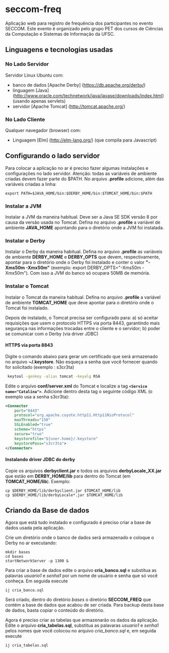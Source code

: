 # seccom-freq
Aplicação web para registro de frequência dos participantes no evento SECCOM. Este evento é organizado pelo grupo PET dos cursos de Ciências da Computação e Sistemas de Informação da UFSC.

## Linguagens e tecnologias usadas

### No Lado Servidor
Servidor Linux Ubuntu com:

* banco de dados [Apache Derby] (https://db.apache.org/derby/) 
* linguagem [Java] (http://www.oracle.com/technetwork/java/javase/downloads/index.html) (usando apenas servlets)
* servidor [Apache Tomcat] (http://tomcat.apache.org/)

### No Lado Cliente
Qualquer navegador (browser) com:

* Linguagem [Elm] (http://elm-lang.org/) (que compila para Javascript)


## Configurando o lado servidor
Para colocar a aplicação no ar é preciso fazer algumas instalações e configurações no lado servidor. 
Atenção: todas as variáveis de ambiente criadas devem fazer parte do $PATH. No arquivo **.profile** adicione, além das variáveis criadas a linha:

```
export PATH=$JAVA_HOME/bin:$DERBY_HOME/bin:$TOMCAT_HOME/bin:$PATH
```

### Instalar a JVM
Instalar a JVM da maneira habitual. Deve ser a Java SE SDK versão 8 por causa da versão usada no Tomcat. Defina no arquivo **.profile** a variável de ambiente **JAVA_HOME** apontando para o diretório onde a JVM foi instalada.

### Instalar o Derby
Instalar o Derby da maneira habitual. Defina no arquivo **.profile** as variáveis de ambiente **DERBY_HOME** e **DERBY_OPTS** que devem, respectivamente, apontar para o diretório onde o Derby foi instalado e conter o valor **"-Xms50m -Xmx50m"** (exemplo: export DERBY_OPTS="-Xms50m -Xmx50m"). Com isso a JVM do banco só ocupara 50MB de memória.

### Instalar o Tomcat
Instalar o Tomcat da maneira habitual. Defina no arquivo **.profile** a variável de ambiente **TOMCAT_HOME** que deve apontar para o diretório onde o Tomcat foi instalado.

Depois de instalado, o Tomcat precisa ser configurado para: a) só aceitar requisições que usem o protocolo HTTPS via porta 8443, garantindo mais segurança nas informações trocadas entre o cliente e o servidor; b) poder se comunicar com o Derby (via driver JDBC)

#### HTTPS via porta 8843

Digite o comando abaixo para gerar um certificado que será armazenado no arquivo **~/.keystore**. Não esqueça a senha que você fornecer quando for solicitado (exemplo : s3cr3ta)

```bash
 keytool -genkey -alias tomcat -keyalg RSA
```
Edite o arquivo **conf/server.xml** do Tomcat e localize a tag **``<Service name="Catalina">``**. Adicione dentro desta tag o seguinte código XML (o exemplo usa a senha s3cr3ta):

```xml
<Connector 
    port="8443" 
    protocol="org.apache.coyote.http11.Http11NioProtocol"
    maxThreads="150" 
    SSLEnabled="true" 
    scheme="https" 
    secure="true" 
    keystorefile="${user.home}/.keystore" 
    keystorePass="s3cr3ta">
</Connector>
```

#### Instalando driver JDBC do derby
Copie os arquivos **derbyclient.jar** e todos os arquivos **derbyLocale_XX.jar** que estão em **DERBY_HOME/lib** para dentro do Tomcat (em **TOMCAT_HOME/lib**). Exemplo:

```
cp $DERBY_HOME/lib/derbyclient.jar $TOMCAT_HOME/lib
cp $DERBY_HOME/lib/derbyLocale*.jar $TOMCAT_HOME/lib
```

## Criando da Base de dados
Agora que está tudo instalado e configurado é preciso criar a base de dados usada pela aplicação.

Crie um diretório onde o banco de dados será armazenado e coloque o Derby no ar executando:

```
mkdir bases
cd bases
startNetworkServer -p 1300 &
```

Para criar a base de dados edite o arquivo **cria_banco.sql** e substitua as palavras *usuario1* e *senha1* por um nome de usuário e senha que só você conheça. Em seguida execute

```
ij cria_banco.sql
```
Será criado, dentro do diretório *bases* o diretório **SECCOM_FREQ** que contém a base de dados que acabou de ser criada. Para backup desta base de dados, basta copiar o conteúdo do diretório.

Agora é preciso criar as tabelas que armazenarão os dados da aplicação. Edite o arquivo **cria_tabelas.sql**, substitua as palavaras *usuario1* e *senha1* pelos nomes que você colocou no arquivo *cria_banco.sql* e, em seguida execute

```
ij cria_tabelas.sql
```






